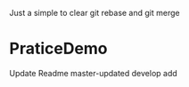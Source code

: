 Just a simple to clear git rebase and git merge
# PraticeDemo
Update Readme
master-updated
develop add
